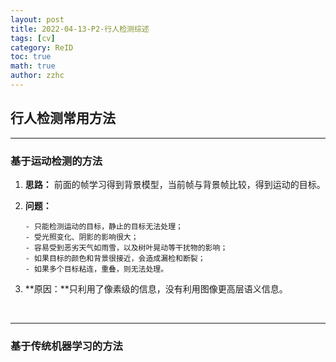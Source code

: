 ```yaml
---
layout: post
title: 2022-04-13-P2-行人检测综述 
tags: [cv]
category: ReID
toc: true
math: true
author: zzhc
---
```



## 行人检测常用方法

***

### 基于运动检测的方法

 1. **思路：** 前面的帧学习得到背景模型，当前帧与背景帧比较，得到运动的目标。
 2. **问题：** 
    
        - 只能检测运动的目标，静止的目标无法处理；
        - 受光照变化、阴影的影响很大；
        - 容易受到恶劣天气如雨雪，以及树叶晃动等干扰物的影响；
        - 如果目标的颜色和背景很接近，会造成漏检和断裂；
        - 如果多个目标粘连，重叠，则无法处理。

3. **原因：**只利用了像素级的信息，没有利用图像更高层语义信息。

<br>

***

### 基于传统机器学习的方法

